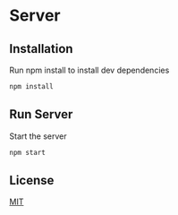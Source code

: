 # Server

## Installation

Run npm install to install dev dependencies

```bash
npm install
```

## Run Server

Start the server
```bash
npm start
```

## License

[MIT](https://choosealicense.com/licenses/mit/)